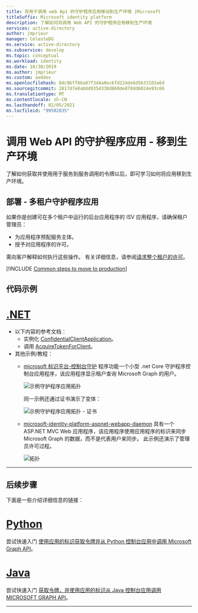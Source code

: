 ```yaml
---
title: 将用于调用 web Api 的守护程序应用移动到生产环境 |Microsoft
titleSuffix: Microsoft identity platform
description: 了解如何将调用 Web API 的守护程序应用移到生产环境
services: active-directory
author: jmprieur
manager: CelesteDG
ms.service: active-directory
ms.subservice: develop
ms.topic: conceptual
ms.workload: identity
ms.date: 10/30/2019
ms.author: jmprieur
ms.custom: aaddev
ms.openlocfilehash: 8dc9bff86a07f3d4a0ec6fd224de6d5633165a6d
ms.sourcegitcommit: 2817d7e0ab8d9354338d860de878dd6024e93c66
ms.translationtype: MT
ms.contentlocale: zh-CN
ms.lasthandoff: 02/05/2021
ms.locfileid: "99582835"
---
```

# <a name="daemon-app-that-calls-web-apis---move-to-production"></a>调用 Web API 的守护程序应用 - 移到生产环境

了解如何获取并使用用于服务到服务调用的令牌以后，即可学习如何将应用移到生产环境。

## <a name="deployment---multitenant-daemon-apps"></a>部署 - 多租户守护程序应用

如果你是创建可在多个租户中运行的后台应用程序的 ISV 应用程序，请确保租户管理员：

- 为应用程序预配服务主体。
- 授予对应用程序的许可。

需向客户解释如何执行这些操作。 有关详细信息，请参阅[请求整个租户的许可](v2-permissions-and-consent.md#requesting-consent-for-an-entire-tenant)。

[!INCLUDE [Common steps to move to production](../../../includes/active-directory-develop-scenarios-production.md)]

## <a name="code-samples"></a>代码示例

# <a name="net"></a>[.NET](#tab/dotnet)

- 以下内容的参考文档：
  - 实例化 [ConfidentialClientApplication](/dotnet/api/microsoft.identity.client.confidentialclientapplicationbuilder)。
  - 调用 [AcquireTokenForClient](/dotnet/api/microsoft.identity.client.acquiretokenforclientparameterbuilder)。
- 其他示例/教程：
  - [microsoft 标识平台-控制台守护](https://github.com/Azure-Samples/microsoft-identity-platform-console-daemon) 程序功能一个小型 .net Core 守护程序控制台应用程序，该应用程序显示租户查询 Microsoft Graph 的用户。

    ![示例守护程序应用拓扑](media/scenario-daemon-app/daemon-app-sample.svg)

    同一示例还通过证书演示了变体：

    ![示例守护程序应用拓扑 - 证书](media/scenario-daemon-app/daemon-app-sample-with-certificate.svg)

  - [microsoft-identity-platform-aspnet-webapp-daemon](https://github.com/Azure-Samples/microsoft-identity-platform-aspnet-webapp-daemon) 具有一个 ASP.NET MVC Web 应用程序，该应用程序使用应用程序的标识来同步 Microsoft Graph 的数据，而不是代表用户来同步。 此示例还演示了管理员许可过程。

    ![拓扑](media/scenario-daemon-app/damon-app-sample-web.svg)

---

## <a name="next-steps"></a>后续步骤

下面是一些介绍详细信息的链接：

# <a name="python"></a>[Python](#tab/python)

尝试快速入门 [使用应用的标识获取令牌并从 Python 控制台应用中调用 Microsoft Graph API](./quickstart-v2-python-daemon.md)。

# <a name="java"></a>[Java](#tab/java)

尝试快速入门 [获取令牌，并使用应用的标识从 Java 控制台应用调用 MICROSOFT GRAPH API](./quickstart-v2-java-daemon.md)。

---
